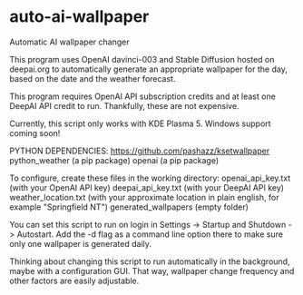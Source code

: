 # auto-ai-wallpaper
Automatic AI wallpaper changer

This program uses OpenAI davinci-003 and Stable Diffusion hosted on deepai.org to automatically generate an appropriate wallpaper for the day, based on the date and the weather forecast.

This program requires OpenAI API subscription credits and at least one DeepAI API credit to run. Thankfully, these are not expensive.

Currently, this script only works with KDE Plasma 5. Windows support coming soon!

PYTHON DEPENDENCIES:
https://github.com/pashazz/ksetwallpaper
python_weather (a pip package)
openai (a pip package)

To configure, create these files in the working directory:
openai_api_key.txt (with your OpenAI API key)
deepai_api_key.txt (with your DeepAI API key)
weather_location.txt (with your approximate location in plain english, for example "Springfield NT")
generated_wallpapers (empty folder)

You can set this script to run on login in Settings -> Startup and Shutdown -> Autostart. Add the -d flag as a command line option there to make sure only one wallpaper is generated daily.

Thinking about changing this script to run automatically in the background, maybe with a configuration GUI. That way, wallpaper change frequency and other factors are easily adjustable.
